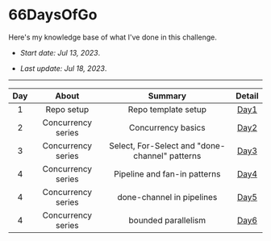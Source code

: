 # 66DaysOfGo

Here's my knowledge base of what I've done in this challenge.

* _Start date: Jul 13, 2023_.

* _Last update: Jul 18, 2023_.

---
**Day**|**About**|**Summary**|**Detail**
:-----:|:-----:|:-----:|:-----:
1|Repo setup|Repo template setup|[Day1](./week01/day01)
2|Concurrency series|Concurrency basics|[Day2](./week01/day02)
3|Concurrency series|Select, For-Select and "done-channel" patterns|[Day3](./week01/day03)
4|Concurrency series|Pipeline and fan-in patterns|[Day4](./week01/day04)
4|Concurrency series|done-channel in pipelines|[Day5](./week01/day05)
4|Concurrency series|bounded parallelism|[Day6](./week01/day06)
